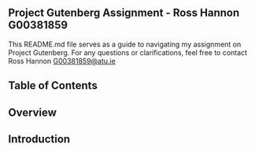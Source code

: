 ##  Project Gutenberg Assignment - Ross Hannon G00381859

This README.md file serves as a guide to navigating my assignment on  Project Gutenberg. For any questions or clarifications, feel free to contact Ross Hannon G00381859@atu.ie

## Table of Contents


## Overview


## Introduction

